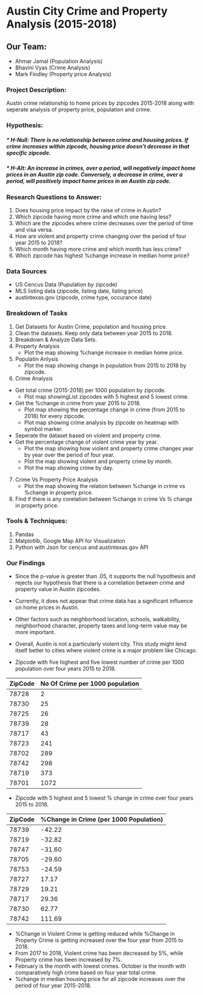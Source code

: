 # Austin City Crime and Property Analysis (2015-2018)

## Our Team:
* Ahmar Jamal (Population Analysis)
* Bhavini Vyas (Crime Analysis)
* Mark Findley (Property price Analysis)

### Project Description:
Austin crime relationship to home prices by zipcodes 2015-2018 along with seperate analysis of property price, population and crime.

### Hypothesis:
##### * H-Null: There is no relationship between crime and housing prices. If crime increases within zipcode, housing price doesn't decrease in that specific zipcode.
##### * H-Alt: An increase in crimes, over a period, will negatively impact home prices in an Austin zip code.  Conversely, a decrease in crime, over a period, will positively impact home prices in an Austin zip code.

### Research Questions to Answer:
1. Does housing price impact by the raise of crime in Austin? 
2. Which zipcode having more crime and which one having less?
3. Which are the zipcodes where crime decreases over the period of time and visa versa.
4. How are violent and property crime changing over the period of four year 2015 to 2018?
5. Which month having more crime and which month has less crime?
6. Which zipcode has highest %change increase in median home price?

### Data Sources
* US Cencus Data (Pupulation by zipcode)
* MLS listing data (zipcode, listing date, listing price)
* austintexas.gov (zipcode, crime type, occurance date)

### Breakdown of Tasks

1. Get Datasets for Austin Crime, population and housing price.
2. Clean the datasets. Keep only data between year 2015 to 2018.
3. Breakdown & Analyze Data Sets.
4. Property Analysis
    * Plot the map showing %change increase in median home price.
5. Populatin Anlysis
    * Plot the map showing change in population from 2015 to 2018 by zipcode.
6. Crime Analysis
* Get total crime (2015-2018) per 1000 population by zipcode.
    * Plot map showingList zipcodes with 5 highest and 5 lowest crime.
* Get the %change in crime from year 2015 to 2018.
    * Plot map showing the percentage change in crime (from 2015 to 2018) for every zipcode.
    * Plot map showing crime analysis by zipcode on heatmap with symbol marker.
* Seperate the dataset based on violent and property crime.
* Get the percentage change of violent crime year by year.
    * Plot the map showing how violent and property crime changes year by year over the period of four year.
    * Plot the map showing violent and property crime by month.
    * Plot the map showing crime by day.
7. Crime Vs Property Price Analysis
    * Plot the map showing the relation between %change in crime vs %change in property price.
8. Find if there is any corelation between %change in crime Vs % change in property price.


### Tools & Techniques:
1. Pandas
2. Matplotlib, Google Map API for Visualization
3. Python with Json for cencus and austintexas.gov API

### Our Findings
* Since the p-value is greater than .05, it supports the null hypothesis and rejects our hypothesis that there is a correlation between crime and property value in Austin zipcodes.
* Currently, it does not appear that crime data has a significant influence on home prices in Austin.
* Other factors such as neighborhood location, schools, walkability, neighborhood character, property taxes and long-term value may be more important.
* Overall, Austin is not a particularly violent city.  This study might lend itself better to cities where violent crime is a major problem like Chicago.



* Zipcode with five highest and five lowest number of crime per 1000 population over four years 2015 to 2018.

| ZipCode | No Of Crime per 1000 population |
| ------- | ----------- |
| 78728 | 2 |
| 78730 | 25 |
| 78725 | 26 |
| 78739 | 28 |
| 78717 | 43 |
| 78723 | 241 |
| 78702 | 289 |
| 78742 | 298 |
| 78719 | 373 |
| 78701 | 1072 |

* Zipcode with 5 highest and 5 lowest % change in crime over four years 2015 to 2018.

| ZipCode | %Change in Crime (per 1000 Population) |
| ------- | ----------- |  
| 78739 | -42.22 |
| 78719 | -32.82 |
| 78747 | -31.60 |
| 78705 | -29.60 |
| 78753 | -24.59 |
| 78727 | 17.17 |
| 78729 | 19.21 |
| 78717 | 29.36 |
| 78730 | 62.77 |
| 78742 | 111.69 |

* %Change in Violent Crime is getting reduced while %Change in Property Crime is getting increased over the four year from 2015 to 2018.
* From 2017 to 2018, Violent crime has been decreased by 5%, while Property crime has been increased by 7%.
* February is the month with lowest crimes. October is the month with comparatively high crime based on four year total crime.
* %change in median housing price for all zipcode increases over the period of four year 2015-2018.


